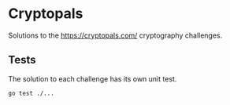 # Cryptopals
Solutions to the https://cryptopals.com/ cryptography challenges.

## Tests
The solution to each challenge has its own unit test.
```bash
go test ./...
```